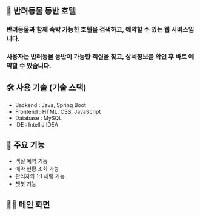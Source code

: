 ## 🙌  반려동물 동반 호텔
### 반려동물과 함께 숙박 가능한 호텔을 검색하고, 예약할 수 있는 웹 서비스입니다.
### 사용자는 반려동물 동반이 가능한 객실을 찾고, 상세정보를 확인 후 바로 예약할 수 있습니다.

## 🛠 사용 기술 (기술 스택)
- Backend : Java, Spring Boot
- Frontend : HTML, CSS, JavaScript
- Database : MySQL
- IDE : IntelliJ IDEA

## 🔑 주요 기능
- 객실 예약 기능
- 에약 현황 조회 가능
-  관리자와 1:1 채팅 기능
- 챗봇 기능

## 🙋‍♀️ 메인 화면   

